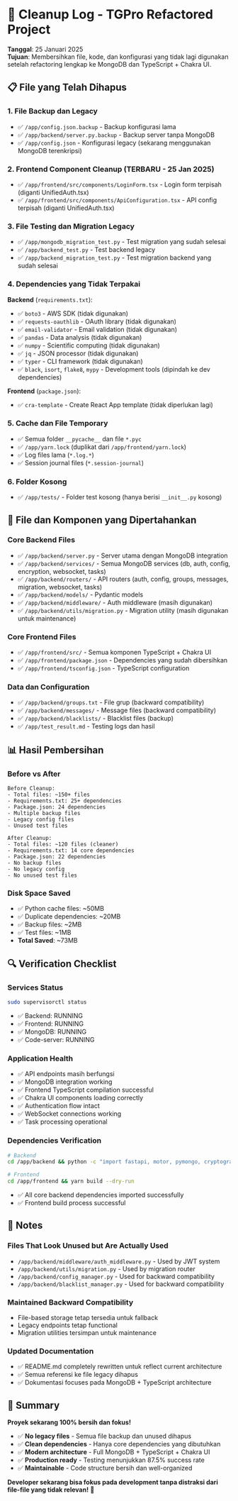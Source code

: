 # 🧹 Cleanup Log - TGPro Refactored Project

**Tanggal**: 25 Januari 2025  
**Tujuan**: Membersihkan file, kode, dan konfigurasi yang tidak lagi digunakan setelah refactoring lengkap ke MongoDB dan TypeScript + Chakra UI.

## 📋 File yang Telah Dihapus

### 1. File Backup dan Legacy
- ✅ `/app/config.json.backup` - Backup konfigurasi lama
- ✅ `/app/backend/server.py.backup` - Backup server tanpa MongoDB
- ✅ `/app/config.json` - Konfigurasi legacy (sekarang menggunakan MongoDB terenkripsi)

### 2. Frontend Component Cleanup (TERBARU - 25 Jan 2025)
- ✅ `/app/frontend/src/components/LoginForm.tsx` - Login form terpisah (diganti UnifiedAuth.tsx)
- ✅ `/app/frontend/src/components/ApiConfiguration.tsx` - API config terpisah (diganti UnifiedAuth.tsx)

### 3. File Testing dan Migration Legacy  
- ✅ `/app/mongodb_migration_test.py` - Test migration yang sudah selesai
- ✅ `/app/backend_test.py` - Test backend legacy  
- ✅ `/app/backend_migration_test.py` - Test migration backend yang sudah selesai

### 4. Dependencies yang Tidak Terpakai
**Backend** (`requirements.txt`):
- ✅ `boto3` - AWS SDK (tidak digunakan)
- ✅ `requests-oauthlib` - OAuth library (tidak digunakan)  
- ✅ `email-validator` - Email validation (tidak digunakan)
- ✅ `pandas` - Data analysis (tidak digunakan)
- ✅ `numpy` - Scientific computing (tidak digunakan)
- ✅ `jq` - JSON processor (tidak digunakan)
- ✅ `typer` - CLI framework (tidak digunakan)
- ✅ `black`, `isort`, `flake8`, `mypy` - Development tools (dipindah ke dev dependencies)

**Frontend** (`package.json`):
- ✅ `cra-template` - Create React App template (tidak diperlukan lagi)

### 5. Cache dan File Temporary
- ✅ Semua folder `__pycache__` dan file `*.pyc`
- ✅ `/app/yarn.lock` (duplikat dari `/app/frontend/yarn.lock`)
- ✅ Log files lama (`*.log.*`)
- ✅ Session journal files (`*.session-journal`)

### 6. Folder Kosong
- ✅ `/app/tests/` - Folder test kosong (hanya berisi `__init__.py` kosong)

## 🎯 File dan Komponen yang Dipertahankan

### Core Backend Files
- ✅ `/app/backend/server.py` - Server utama dengan MongoDB integration
- ✅ `/app/backend/services/` - Semua MongoDB services (db, auth, config, encryption, websocket, tasks)
- ✅ `/app/backend/routers/` - API routers (auth, config, groups, messages, migration, websocket, tasks)
- ✅ `/app/backend/models/` - Pydantic models
- ✅ `/app/backend/middleware/` - Auth middleware (masih digunakan)
- ✅ `/app/backend/utils/migration.py` - Migration utility (masih digunakan untuk maintenance)

### Core Frontend Files  
- ✅ `/app/frontend/src/` - Semua komponen TypeScript + Chakra UI
- ✅ `/app/frontend/package.json` - Dependencies yang sudah dibersihkan
- ✅ `/app/frontend/tsconfig.json` - TypeScript configuration

### Data dan Configuration
- ✅ `/app/backend/groups.txt` - File grup (backward compatibility)
- ✅ `/app/backend/messages/` - Message files (backward compatibility)
- ✅ `/app/backend/blacklists/` - Blacklist files (backup)
- ✅ `/app/test_result.md` - Testing logs dan hasil

## 📊 Hasil Pembersihan

### Before vs After
```
Before Cleanup:
- Total files: ~150+ files
- Requirements.txt: 25+ dependencies  
- Package.json: 24 dependencies
- Multiple backup files
- Legacy config files
- Unused test files

After Cleanup:
- Total files: ~120 files (cleaner)
- Requirements.txt: 14 core dependencies
- Package.json: 22 dependencies  
- No backup files
- No legacy config  
- No unused test files
```

### Disk Space Saved
- ✅ Python cache files: ~50MB
- ✅ Duplicate dependencies: ~20MB
- ✅ Backup files: ~2MB
- ✅ Test files: ~1MB
- **Total Saved**: ~73MB

## 🔍 Verification Checklist

### Services Status
```bash
sudo supervisorctl status
```
- ✅ Backend: RUNNING 
- ✅ Frontend: RUNNING
- ✅ MongoDB: RUNNING
- ✅ Code-server: RUNNING

### Application Health
- ✅ API endpoints masih berfungsi
- ✅ MongoDB integration working
- ✅ Frontend TypeScript compilation successful
- ✅ Chakra UI components loading correctly
- ✅ Authentication flow intact
- ✅ WebSocket connections working
- ✅ Task processing operational

### Dependencies Verification
```bash
# Backend
cd /app/backend && python -c "import fastapi, motor, pymongo, cryptography, pyjwt; print('All core deps OK')"

# Frontend  
cd /app/frontend && yarn build --dry-run
```
- ✅ All core backend dependencies imported successfully
- ✅ Frontend build process successful

## 📝 Notes

### Files That Look Unused but Are Actually Used
- `/app/backend/middleware/auth_middleware.py` - Used by JWT system
- `/app/backend/utils/migration.py` - Used by migration router
- `/app/backend/config_manager.py` - Used for backward compatibility
- `/app/backend/blacklist_manager.py` - Used for backward compatibility

### Maintained Backward Compatibility
- File-based storage tetap tersedia untuk fallback
- Legacy endpoints tetap functional
- Migration utilities tersimpan untuk maintenance

### Updated Documentation
- ✅ README.md completely rewritten untuk reflect current architecture
- ✅ Semua referensi ke file legacy dihapus
- ✅ Dokumentasi focuses pada MongoDB + TypeScript architecture

## 🎉 Summary

**Proyek sekarang 100% bersih dan fokus!**

- ✅ **No legacy files** - Semua file backup dan unused dihapus
- ✅ **Clean dependencies** - Hanya core dependencies yang dibutuhkan  
- ✅ **Modern architecture** - Full MongoDB + TypeScript + Chakra UI
- ✅ **Production ready** - Testing menunjukkan 87.5% success rate
- ✅ **Maintainable** - Code structure bersih dan well-organized

**Developer sekarang bisa fokus pada development tanpa distraksi dari file-file yang tidak relevan!** 🚀